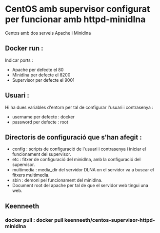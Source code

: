 # CentOS amb supervisor configurat per funcionar amb httpd-minidlna
Centos amb dos serveis Apache i Minidlna

## Docker run :

Indicar ports : 
- Apache per defecte el 80
- Minidlna per defecte el 8200
- Supervisor per defecte el 9001

## Usuari :

Hi ha dues variables d'entorn per tal de configurar l'usuari i contrasenya :

- username per defecte : docker 
- password per defecte : root

## Directoris de configuració que s'han afegit :

- config : scripts de configuració de l'usuari i contrasenya i iniciar el funcionament del supervisor.
- etc : fitxer de configuració del minidlna, amb la configuració del supervisor.
- multimedia : media_dir del servidor DLNA on el servidor va a buscar el fitxers multimedia.
- sbin : demoni pel funcionament del minidlna.
- Document root del apache per tal de que el servidor web tingui una web.

## Keenneeth
### docker pull : docker pull keenneeth/centos-supervisor-httpd-minidlna
